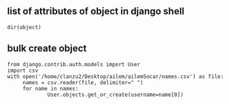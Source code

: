 ## list of attributes of object in django shell

    dir(object)

## bulk create object


    from django.contrib.auth.models import User
    import csv
    with open('/home/clanzu2/Desktop/ailem/ailemSocar/names.csv') as file:
         names = csv.reader(file, delimiter=" ")
         for name in names:
                 User.objects.get_or_create(username=name[0])